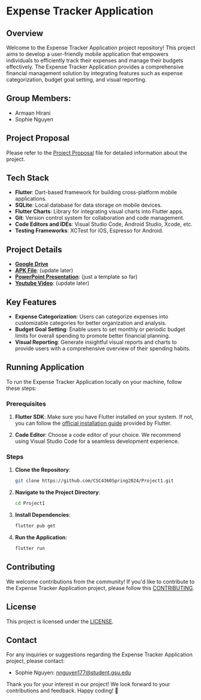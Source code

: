 # Expense Tracker Application

## Overview
Welcome to the Expense Tracker Application project repository! This project aims to develop a user-friendly mobile application that empowers individuals to efficiently track their expenses and manage their budgets effectively. The Expense Tracker Application provides a comprehensive financial management solution by integrating features such as expense categorization, budget goal setting, and visual reporting.

## Group Members:
- Armaan Hirani
- Sophie Nguyen

## Project Proposal
Please refer to the [Project Proposal](https://drive.google.com/file/d/1ZCvng3cCCDchbiO5DMv8Z8BEAj_ptnc5/view?usp=sharing) file for detailed information about the project.

## Tech Stack
- **Flutter**: Dart-based framework for building cross-platform mobile applications.
- **SQLite**: Local database for data storage on mobile devices.
- **Flutter Charts**: Library for integrating visual charts into Flutter apps.
- **Git**: Version control system for collaboration and code management.
- **Code Editors and IDEs**: Visual Studio Code, Android Studio, Xcode, etc.
- **Testing Frameworks**: XCTest for iOS, Espresso for Android.

## Project Details
- [**Google Drive**](https://drive.google.com/drive/folders/1pYyoua2EAXnyyNQ7c07HI2vI_Lqmipje?usp=sharing)
- [**APK File**](): (update later)
- [**PowerPoint Presentation**](https://docs.google.com/presentation/d/17WJnkJnWfcXv93oxpsV9CiSMbfw1Va6S/edit?usp=sharing&ouid=115063291951967236235&rtpof=true&sd=true): (just a template so far)
- [**Youtube Video**](): (update later)

## Key Features
- **Expense Categorization**: Users can categorize expenses into customizable categories for better organization and analysis.
- **Budget Goal Setting**: Enable users to set monthly or periodic budget limits for overall spending to promote better financial planning.
- **Visual Reporting**: Generate insightful visual reports and charts to provide users with a comprehensive overview of their spending habits.

## Running Application

To run the Expense Tracker Application locally on your machine, follow these steps:

### Prerequisites

1. **Flutter SDK**: Make sure you have Flutter installed on your system. If not, you can follow the [official installation guide](https://flutter.dev/docs/get-started/install) provided by Flutter.

2. **Code Editor**: Choose a code editor of your choice. We recommend using Visual Studio Code for a seamless development experience.

### Steps

1. **Clone the Repository**: 
   ```bash
   git clone https://github.com/CSC4360Spring2024/Project1.git
   
2. **Navigate to the Project Directory**: 
   ```bash
   cd Project1
   
3. **Install Dependencies**: 
   ```bash
   flutter pub get

4. **Run the Application**: 
   ```bash
   flutter run

## Contributing
We welcome contributions from the community! If you'd like to contribute to the Expense Tracker Application project, please follow this [CONTRIBUTING](https://github.com/CSC4360Spring2024/Project1/blob/main/CONTRIBUTING.md).

## License
This project is licensed under the [LICENSE](https://github.com/CSC4360Spring2024/Project1/blob/main/LICENSE).

## Contact
For any inquiries or suggestions regarding the Expense Tracker Application project, please contact:

- Sophie Nguyen: [nnguyen177@student.gsu.edu](mailto:nnguyen177@student.gsu.edu)

Thank you for your interest in our project! We look forward to your contributions and feedback. Happy coding! 🚀
